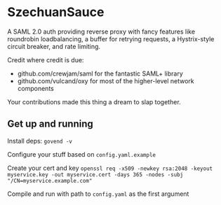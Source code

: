 # SzechuanSauce

A SAML 2.0 auth providing reverse proxy with fancy features like roundrobin
loadbalancing, a buffer for retrying requests, a Hystrix-style circuit breaker,
and rate limiting.

Credit where credit is due:
- github.com/crewjam/saml for the fantastic SAML+ library
- github.com/vulcand/oxy for most of the higher-level network components

Your contributions made this thing a dream to slap together.

## Get up and running
Install deps:
`govend -v`

Configure your stuff based on `config.yaml.example`

Create your cert and key
```openssl req -x509 -newkey rsa:2048 -keyout myservice.key -out myservice.cert -days 365 -nodes -subj "/CN=myservice.example.com"```

Compile and run with path to `config.yaml` as the first argument

